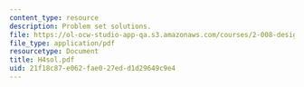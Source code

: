 ```yaml
---
content_type: resource
description: Problem set solutions.
file: https://ol-ocw-studio-app-qa.s3.amazonaws.com/courses/2-008-design-and-manufacturing-ii-spring-2003/21f18c87e062fae027edd1d29649c9e4_H4sol.pdf
file_type: application/pdf
resourcetype: Document
title: H4sol.pdf
uid: 21f18c87-e062-fae0-27ed-d1d29649c9e4
---
```

